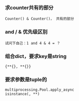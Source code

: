 ### 求counter共有的部分
```
Counter() & Counter()， 共有的部分
```
### and / & 优先级区别
```
试问下自己：1 and 4 & 4 = ？
```
### 组合dict，要求key是string
```
{**{}, **{}}
```
### 要求参数是tuple的
```
multiprocessing.Pool.apply_async
isinstance(, **)
```
